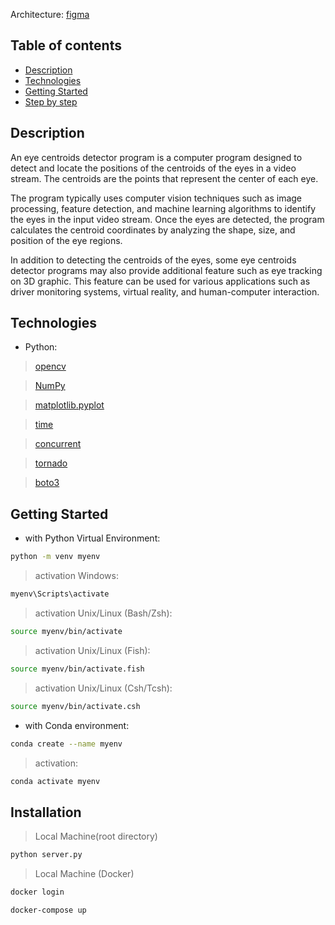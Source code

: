 Architecture: [figma](https://www.figma.com/file/2C53L0KhQTwOMrpxIsmVCR/Centroids-detector?type=whiteboard&node-id=0%3A1&t=KwWL17chcdEzb7nR-1)
## Table of contents

- [Description](#description)
- [Technologies](#technologies)
- [Getting Started](#getting-started)
- [Step by step](#step-by-step)

## Description
An eye centroids detector program is a computer program designed to detect and locate the positions of the centroids of the eyes in a video stream. The centroids are the points that represent the center of each eye. 

The program typically uses computer vision techniques such as image processing, feature detection, and machine learning algorithms to identify the eyes in the input video stream. Once the eyes are detected, the program calculates the centroid coordinates by analyzing the shape, size, and position of the eye regions.

In addition to detecting the centroids of the eyes, some eye centroids detector programs may also provide additional feature such as eye tracking on 3D graphic. This feature can be used for various applications such as driver monitoring systems, virtual reality, and human-computer interaction.

## Technologies
- Python:
> [opencv](https://docs.opencv.org/4.x/d6/d00/tutorial_py_root.html)

> [NumPy](https://numpy.org/)

> [matplotlib.pyplot](https://matplotlib.org/stable/gallery/mplot3d/wire3d.html)

> [time](https://docs.python.org/3/library/time.html)

> [concurrent](https://docs.python.org/3/library/concurrency.html)

> [tornado](https://www.tornadoweb.org/en/stable/)

> [boto3](https://boto3.amazonaws.com/v1/documentation/api/latest/index.html)

## Getting Started
- with Python Virtual Environment:
```bash
python -m venv myenv
```
> activation Windows:
```bash
myenv\Scripts\activate
```
> activation Unix/Linux (Bash/Zsh):
```bash
source myenv/bin/activate
```
> activation Unix/Linux (Fish):
```bash
source myenv/bin/activate.fish
```
> activation Unix/Linux (Csh/Tcsh):
```bash
source myenv/bin/activate.csh
```

- with Conda environment:
```bash
conda create --name myenv
```
> activation:
```bash
conda activate myenv
```

## Installation 
> Local Machine(root directory)
```bash
python server.py
```
> Local Machine (Docker)
```bash
docker login
```
```bash
docker-compose up
```

